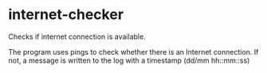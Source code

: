 # internet-checker
Checks if internet connection is available.


The program uses pings to check whether there is an Internet connection. If not, a message is written to the log with a timestamp (dd/mm hh::mm::ss)
